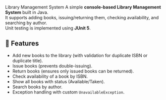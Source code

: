  Library Management System 
A simple **console-based Library Management System** built in Java.  
It supports adding books, issuing/returning them, checking availability, and searching by author.  
Unit testing is implemented using **JUnit 5**.

## 🚀 Features
- Add new books to the library (with validation for duplicate ISBN or duplicate title).
- Issue books (prevents double-issuing).
- Return books (ensures only issued books can be returned).
- Check availability of a book by ISBN.
- Show all books with status (Available/Taken).
- Search books by author.
- Exception handling with custom `UnavailableException`.
